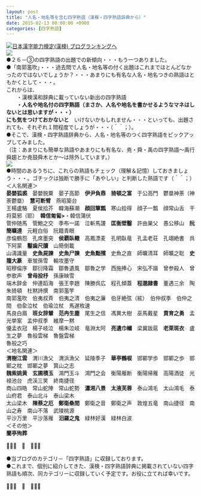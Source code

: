 ```yaml
---
layout: post
title: "人名・地名等を含む四字熟語（漢検・四字熟語辞典から）"
date: 2015-02-13 00:00:00 +0900
categories: [四字熟語]
---
```


[![](/syuusyuu9701/assets/images/人名・地名等を含む四字熟語（漢検・四字熟語辞典から）-br_c_3028_1.gif)](http://blog.with2.net/link.php?1659096:3028 "日本漢字能力検定(漢検) ブログランキングへ")[日本漢字能力検定(漢検) ブログランキングへ](http://blog.with2.net/link.php?1659096:3028)  
![](/syuusyuu9701/assets/images/人名・地名等を含む四字熟語（漢検・四字熟語辞典から）-39d5933a9200e9f3b2561372d9e3bd1b.png)  
●２６－③の四字熟語の出題での新傾向・・・もう一つありました。  
●「南郭濫吹」・・・過去問で人名・地名等の付く出題はこれまでほとんどなかったのではないでしょうか？・・・あまりにも有名な人名・地名つきの熟語はともかくとして・・・。  
これからは、  
　　・漢検漢和辞典に載っていない新出の四字熟語  
　　**・人名や地名付の四字熟語（まさか、人名や地名を書かせるようなマネはしないとは思いますが・・・）**  
**にも気をつけておかないと**　いけないかもしれません・・・といっても、出題されても、それぞれ１問程度でしょうが・・・（＾＾；）。  
●そこで、漢検・四字熟語辞典から、人名・地名等のつく四字熟語をピックアップしてみました。  
（注：あまりにも簡単な熟語やあまりにも有名な、尭・舜・禹の四字熟語～禹行舜趨とか尭鼓舜木とか～は除外しています。）  
![](/syuusyuu9701/assets/images/人名・地名等を含む四字熟語（漢検・四字熟語辞典から）-2154c37fe56b845e7b1453c1beb45fc1.png)  
●時間のあるうちに、これらの熟語もチェック（理解＆記憶）しておきましょう・・・。ゴチックは独断で勝手に「あやしい」と判断した熟語です（＾＾；）  
＜人名関連＞  
**晏嬰狐裘**　晏嬰脱粟　晏子高節　**伊尹負鼎**　**猗頓之富**　于公高門　鬱塁神荼（神荼鬱塁）　**慧可断臂**　燕昭築台  
王楊盧駱　夏侯拾芥　韓海蘇潮　**顔回簞瓢**　寒山拾得　顔子一瓢　顔常山舌　干将莫邪（耶）　**韓信匍匐>**・韓信蒲伏  
管仲随馬　管鮑之交　季布一諾　泣斬馬謖　**匡衡壁鑿**　許由巣父　愚公移山　**阮簡曠達**　元軽白俗　阮籍青眼  
彦倫鶴怨　孔席墨突　**侯覇臥轍**　高鳳漂麦　孔明臥竜　孔孟老荘　孔翊絶書　呉下阿蒙　**鑿歯尺牘**　山簡倒載  
山濤識量　**史魚屍諫**　**史魚尸諫**　**史魚黜殯**　史魚之直　師曠清耳　師曠之聡　**史籒大篆**　車蛍孫雪　輸攻墨守  
昭穆倫序　鄒衍降霜　鄒魯遺風　鄒魯之学　西施捧心　宋弘不諧　曾参殺人　曾参歌声　**曾母投杼**　孫康映雪  
端木辞金　仲連蹈海　張王李趙　陳勝呉広　程孔傾蓋　**程邈隷書**　董遇三余　陶朱猗頓　杜黙詩撰　南郭濫竽  
南郭濫吹　伯夷叔斉　伯夷之清　伯夷之廉　伯牙絶弦（絃）　伯仲叔季　伯仲之間　伯兪泣杖　伯瑜泣杖　馬遅枚速  
馬良白眉　**班女辞輦**　**范冉生塵**　尾生之信　馮異大樹　巫馬戴星　**賁育之勇**　孟光挙案　孟仲叔季　維摩一黙  
優孟衣冠　楊子岐泣　楊朱泣岐　竜淵太阿　**亮遺巾幗**　梁冀跋扈　**老萊斑衣**　盧生之夢　魯般雲梯　魯盤雲梯  
魯般之巧　  
＜地名関連＞  
**渭樹江雲**　渭川漁父　渭浜漁父　延陵季子　**華亭鶴唳**　邯鄲学歩　邯鄲之歩　邯鄲之枕　邯鄲之夢　箕山之志  
**魏紫姚黄**　**玄圃積玉**　鴻門玉斗　鴻門之会　衡陽雁断　衡陽帰雁　高陽酒徒　光禄池台　虎渓三笑　終南捷径  
商山四皓　常山蛇陣　常山蛇勢　**瀟湘八景**　**太液芙蓉**　泰山鴻毛　太山鴻毛　泰山府君　泰山北斗　泰山梁木  
太山梁木　**陳蔡之厄**　**鄭衛桑間**　鄭衛之音　鄭衛之声　敦煌五竜　南山捷径　南山之寿　南山不落　武陵桃源  
平沙万里　平沙落雁　**汨羅之鬼**　緑林好漢　緑林白波  
＜その他＞  
**蘭亭殉葬**　  
  
👋👋👋　🐑　👋👋👋  
  
●当ブログのカテゴリ－「四字熟語」に収録しております。  
●これまで、個別に紹介してきた、漢検・四字熟語辞典に掲載されていない四字熟語も順次、同カテゴリーに収録していく予定です。お役に立てれば幸いです。  
  
👋👋👋　🐑　👋👋👋  
  
  
  
  
  
  
  
  
  